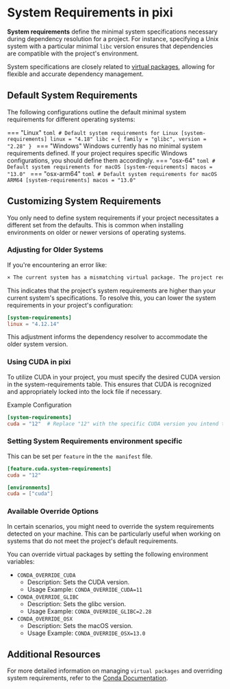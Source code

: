 # System Requirements in pixi

**System requirements** define the minimal system specifications necessary during dependency resolution for a project.
For instance, specifying a Unix system with a particular minimal `libc` version ensures that dependencies are compatible
with the project's environment.

System specifications are closely related
to [virtual packages](https://conda.io/projects/conda/en/latest/user-guide/tasks/manage-virtual.html), allowing for
flexible and accurate dependency management.

## Default System Requirements

The following configurations outline the default minimal system requirements for different operating systems:

=== "Linux"
    ```toml
    # Default system requirements for Linux
    [system-requirements]
    linux = "4.18"
    libc = { family = "glibc", version = "2.28" }
    ```
=== "Windows"
    Windows currently has no minimal system requirements defined. If your project requires specific Windows configurations,
    you should define them accordingly.
=== "osx-64"
    ```toml
    # Default system requirements for macOS
    [system-requirements]
    macos = "13.0"
    ```
=== "osx-arm64"
    ```toml
    # Default system requirements for macOS ARM64
    [system-requirements]
    macos = "13.0"
    ```

## Customizing System Requirements

You only need to define system requirements if your project necessitates a different set from the defaults.
This is common when installing environments on older or newer versions of operating systems.

### Adjusting for Older Systems
If you're encountering an error like:

```bash
× The current system has a mismatching virtual package. The project requires '__linux' to be at least version '4.18' but the system has version '4.12.14'
```

This indicates that the project's system requirements are higher than your current system's specifications.
To resolve this, you can lower the system requirements in your project's configuration:

```toml
[system-requirements]
linux = "4.12.14"
```

This adjustment informs the dependency resolver to accommodate the older system version.

### Using CUDA in pixi

To utilize CUDA in your project, you must specify the desired CUDA version in the system-requirements table.
This ensures that CUDA is recognized and appropriately locked into the lock file if necessary.

Example Configuration

```toml
[system-requirements]
cuda = "12"  # Replace "12" with the specific CUDA version you intend to use
```

### Setting System Requirements environment specific
This can be set per `feature` in the `the manifest` file.

```toml
[feature.cuda.system-requirements]
cuda = "12"

[environments]
cuda = ["cuda"]
```

### Available Override Options
In certain scenarios, you might need to override the system requirements detected on your machine.
This can be particularly useful when working on systems that do not meet the project's default requirements.

You can override virtual packages by setting the following environment variables:

- `CONDA_OVERRIDE_CUDA`
  - Description: Sets the CUDA version.
  - Usage Example: `CONDA_OVERRIDE_CUDA=11`
- `CONDA_OVERRIDE_GLIBC`
  - Description: Sets the glibc version.
  - Usage Example: `CONDA_OVERRIDE_GLIBC=2.28`
- `CONDA_OVERRIDE_OSX`
  - Description: Sets the macOS version.
  - Usage Example: `CONDA_OVERRIDE_OSX=13.0`

## Additional Resources

For more detailed information on managing `virtual packages` and overriding system requirements, refer to
the [Conda Documentation](https://docs.conda.io/projects/conda/en/latest/user-guide/tasks/manage-virtual.html).
